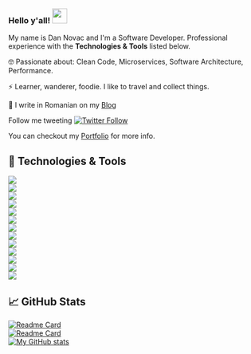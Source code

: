 <!--**dnovac/dnovac** is a ✨ _special_ ✨ repository because its `README.md` (this file) appears on your GitHub profile.-->

### Hello y'all! <img src="https://raw.githubusercontent.com/MartinHeinz/MartinHeinz/master/wave.gif" width="30px">

My name is Dan Novac and I'm a Software Developer. Professional experience with the **Technologies & Tools** listed below.

🤓 Passionate about: Clean Code, Microservices, Software Architecture, Performance.

⚡ Learner, wanderer, foodie. I like to travel and collect things.

📓 I write in Romanian on my [Blog](https://daninovac.com)

Follow me tweeting [![Twitter Follow](https://img.shields.io/twitter/follow/daninovac?label=Follow&style=social)](https://twitter.com/intent/follow?screen_name=daninovac)

You can checkout my [Portfolio](https://dan-novac.netlify.app/) for more info.


## 🔧 Technologies & Tools
![](https://img.shields.io/badge/Code-Java-informational?style=flat&logo=java&logoColor=white&color=007396) <br>
![](https://img.shields.io/badge/Code-Golang-informational?style=flat&logo=go&logoColor=white&color=00ADD8) <br>
![](https://img.shields.io/badge/Code-Typescript-informational?style=flat&logo=typescript&logoColor=white&color=F7DF1E) <br>
![](https://img.shields.io/badge/Code-Node_JS-informational?style=flat&logo=node.js&logoColor=white&color=339933)<br>
![](https://img.shields.io/badge/Tools-Spring-informational?style=flat&logo=spring&logoColor=white&color=6DB33F) <br>
![](https://img.shields.io/badge/Tools-PostgreSQL-informational?style=flat&logo=postgresql&logoColor=white&color=336791) <br>
![](https://img.shields.io/badge/Tools-Docker-informational?style=flat&logo=docker&logoColor=white&color=2496ED) <br>
![](https://img.shields.io/badge/Tools-Redis-informational?style=flat&logo=redis&logoColor=white&color=DC382D) <br>
![](https://img.shields.io/badge/Tools-Swagger-informational?style=flat&logo=swagger&logoColor=white&color=85EA2D) <br>
![](https://img.shields.io/badge/Tools-AWS-informational?style=flat&logo=amazon&logoColor=white&color=232F3E) <br>
![](https://img.shields.io/badge/Tools-Kubernetes-informational?style=flat&logo=kubernetes&logoColor=white&color=326CE5) <br>
![](https://img.shields.io/badge/Tools-Apache_Kafka-informational?style=flat&logo=buffer&logoColor=white&color=231F20) <br>
![](https://img.shields.io/badge/Editor-IntelliJ_IDEA-informational?style=flat&logo=intellij-idea&logoColor=white&color=000000) <br>


 ## &#x1f4c8; GitHub Stats
 
 [![Readme Card](https://github-readme-stats.vercel.app/api/pin/?username=dnovac&repo=batch-jobs&show_icons=true&theme=highcontrast)](https://github.com/dnovac/batch-jobs) <br>
 [![Readme Card](https://github-readme-stats.vercel.app/api/pin/?username=dnovac&repo=simple-tasks&show_icons=true&theme=dracula)](https://github.com/dnovac/simple-tasks) <br>
 [![My GitHub stats](https://github-readme-stats.vercel.app/api?username=dnovac&show_icons=true&theme=dracula)](https://github.com/anuraghazra/dnovac) <br>
 <!--[![Top Languages](https://github-readme-stats.vercel.app/api/top-langs/?username=dnovac&show_icons=true&theme=dracula)](https://github.com/anuraghazra/github-readme-stats)-->



 

<!--Here are some ideas to get you started:

- 🔭 I’m currently working on ...
- 🌱 I’m currently learning ...
- 👯 I’m looking to collaborate on ...
- 🤔 I’m looking for help with ...
- 💬 Ask me about ...
- 📫 How to reach me: ...
- 😄 Pronouns: ...
- ⚡ Fun fact: ...
-->

<!-- Resources -->
<!-- Icons: https://simpleicons.org/ -->
<!-- GitHub Stats: https://github.com/anuraghazra/github-readme-stats -->
<!-- Emojis: https://emojipedia.org/emoji/ -->
<!-- HTML Emojis: https://www.fileformat.info/index.htm -->
<!-- Shields: https://shields.io/ -->
<!-- Awesome GitHub Profile README: https://github.com/abhisheknaiidu/awesome-github-profile-readme -->

